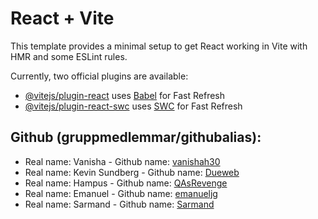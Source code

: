 # React + Vite

This template provides a minimal setup to get React working in Vite with HMR and some ESLint rules.

Currently, two official plugins are available:

- [@vitejs/plugin-react](https://github.com/vitejs/vite-plugin-react/blob/main/packages/plugin-react/README.md) uses [Babel](https://babeljs.io/) for Fast Refresh
- [@vitejs/plugin-react-swc](https://github.com/vitejs/vite-plugin-react-swc) uses [SWC](https://swc.rs/) for Fast Refresh


## Github (gruppmedlemmar/githubalias):

 - Real name: Vanisha - Github name: [vanishah30](https://github.com/vanishah30)
 - Real name: Kevin Sundberg - Github name: [Dueweb](https://github.com/DueWeb) 
 - Real name: Hampus  - Github name: [QAsRevenge](https://github.com/QAsRevenge)
 - Real name: Emanuel - Github name: [emanueljg](https://github.com/emanueljg)
 - Real name: Sarmand - Github name: [Sarmand](https://github.com/sarmandjundi)
